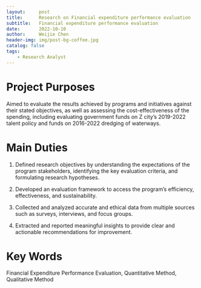 ```yaml
---
layout:     post
title:      Research on Financial expenditure performance evaluation
subtitle:   Financial expenditure performance evaluation
date:       2022-10-10
author:     Weijie Chen
header-img: img/post-bg-coffee.jpg
catalog: false
tags:
    - Research Analyst
---
```

# Project Purposes

Aimed to evaluate the results achieved by programs and initiatives against their stated objectives, as well as assessing the cost-effectiveness of the spending, including evaluating government funds on Z city’s 2019-2022 talent policy and funds on 2016-2022 dredging of waterways.

# Main Duties

1. Defined research objectives by understanding the expectations of the program stakeholders, identifying the key evaluation criteria, and formulating research hypotheses.

2. Developed an evaluation framework to access the program’s efficiency, effectiveness, and sustainability.

3. Collected and analyzed accurate and ethical data from multiple sources such as surveys, interviews, and focus groups.

4. Extracted and reported meaningful insights to provide clear and actionable recommendations for improvement.

# Key Words

Financial Expenditure Performance Evaluation, Quantitative Method, Qualitative Method

